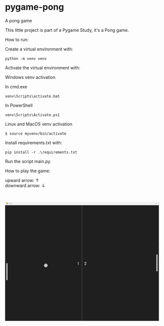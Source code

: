 # pygame-pong
A pong game

This little project is part of a Pygame Study, it's a Pong game.

How to run:

Create a virtual environment with: 

    python -m venv venv

Activate the virtual environment with:

Windows venv activation

In cmd.exe

    venv\Scripts\activate.bat

In PowerShell

    venv\Scripts\Activate.ps1

Linux and MacOS venv activation

    $ source myvenv/bin/activate

Install requirements.txt with:

    pip install -r .\requirements.txt

Run the script main.py.

How to play the game:

upward arrow: &#8593; <br>
downward arrow: &#8595; <br>

<br>

![alt text](image/image.png)

<br>
